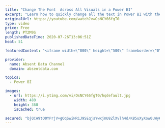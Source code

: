 ```yaml
---
title: "Change The Font  Across All Visuals in a Power BI"
excerpt: "Learn how to quickly change all the text in Power BI with the theme options in Power BI"
originalUrl: https://youtube.com/watch?v=OsNCY66fgT0
type: video
price: Free
length: PT2M9S
publishedDateTime: 2020-07-26T13:06:51Z
heat: 51

featuredContent: "<iframe width=\"800\" height=\"500\" frameborder=\"0\" src=\"https://www.youtube.com/embed/OsNCY66fgT0\" allow=\"accelerometer; autoplay; encrypted-media; gyroscope; picture-in-picture\" allowfullscreen></iframe>"

provider:
  name: Absent Data Channel
  domain: absentdata.com

topics:
  - Power BI

images:
  - url: https://i.ytimg.com/vi/OsNCY66fgT0/hqdefault.jpg
    width: 480
    height: 360
    isCached: true

secured: "bjQCA9tO0YPrjV+gOqSwiHR1J9SEqjsYwxjmU8ZlXvlh4d/K85uXyXow0uWy6VHgZ5FaNUzWWZw3WOaq8T5IcJdU3McN/B7P2IDZnS/Qo+BfBrUW7yM3Ub8gH8Nk0fi79MkTxerUTGIK/TqEcAEkDttDcY0udLe+2Ma8U6L51Uan4bBdshLRW+xoSOlAloXwq4caIT0PyyPY7QCm5a/UUTYuamsOr5hX1sBieFxKP0fxAnDCMD/Bo7zwXtmx9SnNbCiEZMgnwBFC5Ru8hpKQyFFMyakGFSERqHFrmqmCmJY95NwlNAjjceB6vthMpBSEGK1hM7e6xzP7p/Ow5j1laESYuRDSZl+S99lWJxlYHiqGOeI/hu5gLxmNy6rC1Py4Vt9uMb5z/C07yIsi3xfvM6bKs/8RSXeHy66eH0QVQBw=;5lf5UHNAG7kSrPjtkpQc2Q=="
---
```


